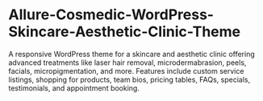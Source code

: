 # Allure-Cosmedic-WordPress-Skincare-Aesthetic-Clinic-Theme
A responsive WordPress theme for a skincare and aesthetic clinic offering advanced treatments like laser hair removal, microdermabrasion, peels, facials, micropigmentation, and more. Features include custom service listings, shopping for products, team bios, pricing tables, FAQs, specials, testimonials, and appointment booking. 
